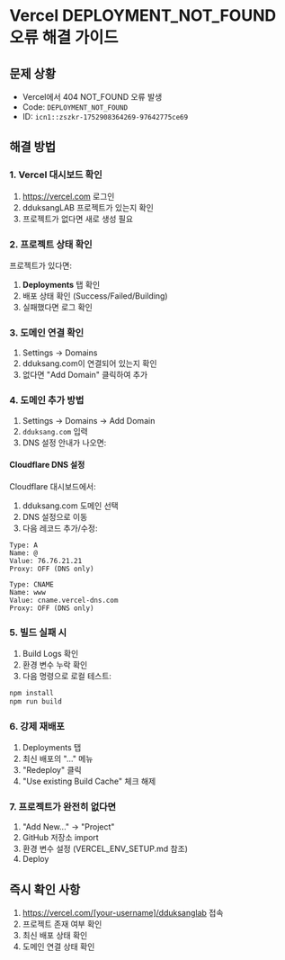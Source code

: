 # Vercel DEPLOYMENT_NOT_FOUND 오류 해결 가이드

## 문제 상황
- Vercel에서 404 NOT_FOUND 오류 발생
- Code: `DEPLOYMENT_NOT_FOUND`
- ID: `icn1::zszkr-1752908364269-97642775ce69`

## 해결 방법

### 1. Vercel 대시보드 확인
1. https://vercel.com 로그인
2. dduksangLAB 프로젝트가 있는지 확인
3. 프로젝트가 없다면 새로 생성 필요

### 2. 프로젝트 상태 확인
프로젝트가 있다면:
1. **Deployments** 탭 확인
2. 배포 상태 확인 (Success/Failed/Building)
3. 실패했다면 로그 확인

### 3. 도메인 연결 확인
1. Settings → Domains
2. dduksang.com이 연결되어 있는지 확인
3. 없다면 "Add Domain" 클릭하여 추가

### 4. 도메인 추가 방법
1. Settings → Domains → Add Domain
2. `dduksang.com` 입력
3. DNS 설정 안내가 나오면:

#### Cloudflare DNS 설정
Cloudflare 대시보드에서:
1. dduksang.com 도메인 선택
2. DNS 설정으로 이동
3. 다음 레코드 추가/수정:

```
Type: A
Name: @
Value: 76.76.21.21
Proxy: OFF (DNS only)

Type: CNAME
Name: www
Value: cname.vercel-dns.com
Proxy: OFF (DNS only)
```

### 5. 빌드 실패 시
1. Build Logs 확인
2. 환경 변수 누락 확인
3. 다음 명령으로 로컬 테스트:
```bash
npm install
npm run build
```

### 6. 강제 재배포
1. Deployments 탭
2. 최신 배포의 "..." 메뉴
3. "Redeploy" 클릭
4. "Use existing Build Cache" 체크 해제

### 7. 프로젝트가 완전히 없다면
1. "Add New..." → "Project"
2. GitHub 저장소 import
3. 환경 변수 설정 (VERCEL_ENV_SETUP.md 참조)
4. Deploy

## 즉시 확인 사항
1. https://vercel.com/[your-username]/dduksanglab 접속
2. 프로젝트 존재 여부 확인
3. 최신 배포 상태 확인
4. 도메인 연결 상태 확인